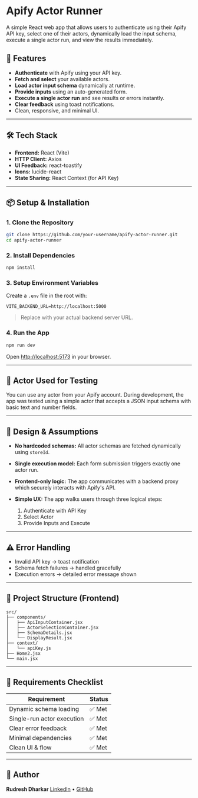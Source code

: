 
# Apify Actor Runner

A simple React web app that allows users to authenticate using their Apify API key, select one of their actors, dynamically load the input schema, execute a single actor run, and view the results immediately.

## 🚀 Features

- **Authenticate** with Apify using your API key.
- **Fetch and select** your available actors.
- **Load actor input schema** dynamically at runtime.
- **Provide inputs** using an auto-generated form.
- **Execute a single actor run** and see results or errors instantly.
- **Clear feedback** using toast notifications.
- Clean, responsive, and minimal UI.

---

## 🛠️ Tech Stack

- **Frontend:** React (Vite)
- **HTTP Client:** Axios
- **UI Feedback:** react-toastify
- **Icons:** lucide-react
- **State Sharing:** React Context (for API Key)

---

## 📦 Setup & Installation

### 1. Clone the Repository

```bash
git clone https://github.com/your-username/apify-actor-runner.git
cd apify-actor-runner
````

### 2. Install Dependencies

```bash
npm install
```

### 3. Setup Environment Variables

Create a `.env` file in the root with:

```env
VITE_BACKEND_URL=http://localhost:5000
```

> Replace with your actual backend server URL.

### 4. Run the App

```bash
npm run dev
```

Open [http://localhost:5173](http://localhost:5173) in your browser.

---

## 🧪 Actor Used for Testing

You can use any actor from your Apify account. During development, the app was tested using a simple actor that accepts a JSON input schema with basic text and number fields.

---

## 📝 Design & Assumptions

* **No hardcoded schemas:** All actor schemas are fetched dynamically using `storeId`.
* **Single execution model:** Each form submission triggers exactly one actor run.
* **Frontend-only logic:** The app communicates with a backend proxy which securely interacts with Apify's API.
* **Simple UX:** The app walks users through three logical steps:

  1. Authenticate with API Key
  2. Select Actor
  3. Provide Inputs and Execute

---


## ⚠️ Error Handling

* Invalid API key → toast notification
* Schema fetch failures → handled gracefully
* Execution errors → detailed error message shown

---

## 📂 Project Structure (Frontend)

```
src/
├── components/
│   ├── ApiInputContainer.jsx
│   ├── ActorSelectionContainer.jsx
│   ├── SchemaDetails.jsx
│   └── DisplayResult.jsx
├── context/
│   └── apiKey.js
├── Home2.jsx
└── main.jsx
```

---

## 📌 Requirements Checklist

| Requirement                | Status |
| -------------------------- | ------ |
| Dynamic schema loading     | ✅ Met  |
| Single-run actor execution | ✅ Met  |
| Clear error feedback       | ✅ Met  |
| Minimal dependencies       | ✅ Met  |
| Clean UI & flow            | ✅ Met  |

---

## 👤 Author

**Rudresh Dharkar**
[LinkedIn](https://www.linkedin.com/in/rudresh-dharkar-754649257) • [GitHub](https://github.com/Rudresh1604)


